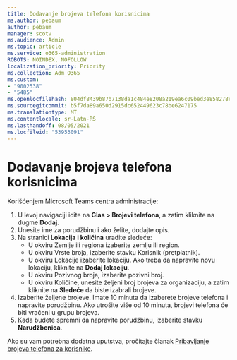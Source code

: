 ```yaml
---
title: Dodavanje brojeva telefona korisnicima
ms.author: pebaum
author: pebaum
manager: scotv
ms.audience: Admin
ms.topic: article
ms.service: o365-administration
ROBOTS: NOINDEX, NOFOLLOW
localization_priority: Priority
ms.collection: Adm_O365
ms.custom:
- "9002538"
- "5485"
ms.openlocfilehash: 804df8439b87b7138da1c484e8208a219ea6c09bed3e858278e4334c0c6612cb
ms.sourcegitcommit: b5f7da89a650d2915dc652449623c78be6247175
ms.translationtype: MT
ms.contentlocale: sr-Latn-RS
ms.lasthandoff: 08/05/2021
ms.locfileid: "53953091"
---
```

# <a name="adding-phone-numbers-to-users"></a>Dodavanje brojeva telefona korisnicima

Korišćenjem Microsoft Teams centra administracije:

1. U levoj navigaciji idite na **Glas > Brojevi telefona**, a zatim kliknite na dugme **Dodaj**.
2. Unesite ime za porudžbinu i ako želite, dodajte opis.
3. Na stranici **Lokacija i količina** uradite sledeće:
    - U okviru Zemlje ili regiona izaberite zemlju ili region.
    - U okviru Vrste broja, izaberite stavku Korisnik (pretplatnik).
    - U okviru Lokacije izaberite lokaciju. Ako treba da napravite novu lokaciju, kliknite na **Dodaj lokaciju**.
    - U okviru Pozivnog broja, izaberite pozivni broj.
    - U okviru Količine, unesite željeni broj brojeva za organizaciju, a zatim kliknite na **Sledeće** da biste izabrali brojeve.
4. Izaberite željene brojeve. Imate 10 minuta da izaberete brojeve telefona i napravite porudžbinu. Ako utrošite više od 10 minuta, brojevi telefona će biti vraćeni u grupu brojeva.
5. Kada budete spremni da napravite porudžbinu, izaberite stavku **Narudžbenica**.

Ako su vam potrebna dodatna uputstva, pročitajte članak [Pribavljanje brojeva telefona za korisnike](https://docs.microsoft.com/microsoftteams/getting-phone-numbers-for-your-users).
